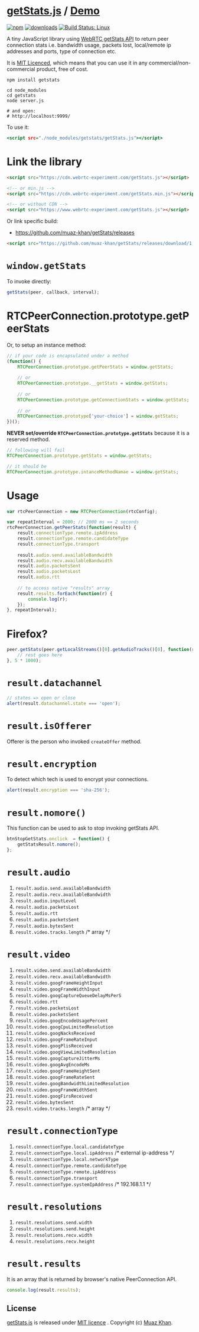 # [getStats.js](https://github.com/muaz-khan/getStats) / [Demo](https://www.webrtc-experiment.com/getStats/)

[![npm](https://img.shields.io/npm/v/getstats.svg)](https://npmjs.org/package/getstats) [![downloads](https://img.shields.io/npm/dm/getstats.svg)](https://npmjs.org/package/getstats) [![Build Status: Linux](https://travis-ci.org/muaz-khan/getStats.png?branch=master)](https://travis-ci.org/muaz-khan/getStats)

A tiny JavaScript library using [WebRTC getStats API](http://dev.w3.org/2011/webrtc/editor/webrtc.html#dom-peerconnection-getstats) to return peer connection stats i.e. bandwidth usage, packets lost, local/remote ip addresses and ports, type of connection etc.

It is <a href="https://www.webrtc-experiment.com/licence/">MIT Licenced</a>, which means that you can use it in any commercial/non-commercial product, free of cost.

```
npm install getstats

cd node_modules
cd getstats
node server.js

# and open:
# http://localhost:9999/
```

To use it:

```htm
<script src="./node_modules/getstats/getStats.js"></script>
```

# Link the library

```html
<script src="https://cdn.webrtc-experiment.com/getStats.js"></script>

<!-- or min.js -->
<script src="https://cdn.webrtc-experiment.com/getStats.min.js"></script>

<!-- or without CDN -->
<script src="https://www.webrtc-experiment.com/getStats.js"></script>
```

Or link specific build:

* https://github.com/muaz-khan/getStats/releases

```html
<script src="https://github.com/muaz-khan/getStats/releases/download/1.0.4/getStats.js"></script>
```

# `window.getStats`

To invoke directly:

```javascript
getStats(peer, callback, interval);
```

# RTCPeerConnection.prototype.getPeerStats

Or, to setup an instance method:

```javascript
// if your code is encapsulated under a method
(function() {
    RTCPeerConnection.prototype.getPeerStats = window.getStats;
    
    // or
    RTCPeerConnection.prototype.__getStats = window.getStats;
    
    // or
    RTCPeerConnection.prototype.getConnectionStats = window.getStats;
    
    // or
    RTCPeerConnection.prototype['your-choice'] = window.getStats;
})();
```

**NEVER set/override `RTCPeerConnection.prototype.getStats`** because it is a reserved method.

```javascript
// following will fail
RTCPeerConnection.prototype.getStats = window.getStats;

// it should be
RTCPeerConnection.prototype.intanceMethodNamae = window.getStats;
```

# Usage

```javascript
var rtcPeerConnection = new RTCPeerConnection(rtcConfig);

var repeatInterval = 2000; // 2000 ms == 2 seconds
rtcPeerConnection.getPeerStats(function(result) {
    result.connectionType.remote.ipAddress
    result.connectionType.remote.candidateType
    result.connectionType.transport
    
    result.audio.send.availableBandwidth
    result.audio.recv.availableBandwidth
    result.audio.packetsSent
    result.audio.packetsLost
    result.audio.rtt
    
    // to access native "results" array
    result.results.forEach(function(r) {
        console.log(r);
    });
}, repeatInterval);
```

# Firefox?

```javascript
peer.getStats(peer.getLocalStreams()[0].getAudioTracks()[0], function(results) {
    // rest goes here
}, 5 * 1000);
```

# `result.datachannel`

```javascript
// states => open or close
alert(result.datachannel.state === 'open');
```

# `result.isOfferer`

Offerer is the person who invoked `createOffer` method.

# `result.encryption`

To detect which tech is used to encrypt your connections.

```javascript
alert(result.encryption === 'sha-256');
```

# `result.nomore()`

This function can be used to ask to stop invoking getStats API.

```javascript
btnStopGetStats.onclick  = function() {
    getStatsResult.nomore();
};
```

# `result.audio`

1. `result.audio.send.availableBandwidth`
2. `result.audio.recv.availableBandwidth`
3. `result.audio.inputLevel`
4. `result.audio.packetsLost`
5. `result.audio.rtt`
6. `result.audio.packetsSent`
7. `result.audio.bytesSent`
8. `result.video.tracks.length` /* array */

# `result.video`

1. `result.video.send.availableBandwidth`
2. `result.video.recv.availableBandwidth`
3. `result.video.googFrameHeightInput`
4. `result.video.googFrameWidthInput`
5. `result.video.googCaptureQueueDelayMsPerS`
6. `result.video.rtt`
7. `result.video.packetsLost`
8. `result.video.packetsSent`
9. `result.video.googEncodeUsagePercent`
10. `result.video.googCpuLimitedResolution`
11. `result.video.googNacksReceived`
12. `result.video.googFrameRateInput`
13. `result.video.googPlisReceived`
14. `result.video.googViewLimitedResolution`
15. `result.video.googCaptureJitterMs`
16. `result.video.googAvgEncodeMs`
17. `result.video.googFrameHeightSent`
18. `result.video.googFrameRateSent`
19. `result.video.googBandwidthLimitedResolution`
20. `result.video.googFrameWidthSent`
21. `result.video.googFirsReceived`
22. `result.video.bytesSent`
23. `result.video.tracks.length` /* array */

# `result.connectionType`

1. `result.connectionType.local.candidateType`
2. `result.connectionType.local.ipAddress` /* external ip-address */
3. `result.connectionType.local.networkType`
4. `result.connectionType.remote.candidateType`
5. `result.connectionType.remote.ipAddress`
6. `result.connectionType.transport`
7. `result.connectionType.systemIpAddress` /* 192.168.1.1 */

# `result.resolutions`

1. `result.resolutions.send.width`
2. `result.resolutions.send.height`
3. `result.resolutions.recv.width`
4. `result.resolutions.recv.height`

# `result.results`

It is an array that is returned by browser's native PeerConnection API.

```javascript
console.log(result.results);
```

## License

[getStats.js](https://github.com/muaz-khan/getStats) is released under [MIT licence](https://www.webrtc-experiment.com/licence/) . Copyright (c) [Muaz Khan](http://www.MuazKhan.com/).
